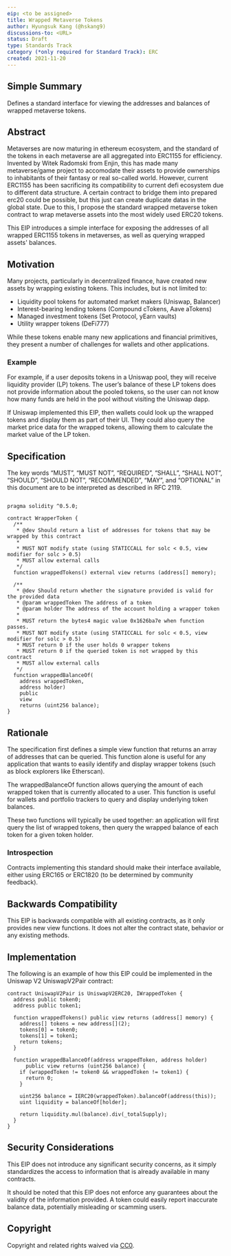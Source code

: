 ```yaml
---
eip: <to be assigned>
title: Wrapped Metaverse Tokens
author: Hyungsuk Kang (@hskang9)
discussions-to: <URL>
status: Draft
type: Standards Track
category (*only required for Standard Track): ERC
created: 2021-11-20
---
```


## Simple Summary
Defines a standard interface for viewing the addresses and balances of wrapped metaverse tokens.

## Abstract

Metaverses are now maturing in ethereum ecosystem, and the standard of the tokens in each metaverse are all aggregated into ERC1155 for efficiency.
Invented by Witek Radomski from Enjin, this has made many metaverse/game project to accomodate their assets to provide ownerships to inhabitants of their fantasy or real so-called world.
However, current ERC1155 has been sacrificing its compatibility to current defi ecosystem due to different data structure. A certain contract to bridge them into prepared erc20 could be possible, but this just can create duplicate datas in the global state. Due to this, I propose the standard wrapped metaverse token contract to wrap metaverse assets into the most widely used ERC20 tokens. 

This EIP introduces a simple interface for exposing the addresses of all wrapped ERC1155 tokens in metaverses, as well as querying wrapped assets' balances.

## Motivation
Many projects, particularly in decentralized finance, have created new assets by wrapping existing tokens. This includes, but is not limited to:

* Liquidity pool tokens for automated market makers (Uniswap, Balancer)
* Interest-bearing lending tokens (Compound cTokens, Aave aTokens)
* Managed investment tokens (Set Protocol, yEarn vaults)
* Utility wrapper tokens (DeFi777)

While these tokens enable many new applications and financial primitives, they present a number of challenges for wallets and other applications. 

### Example

For example, if a user deposits tokens in a Uniswap pool, they will receive liquidity provider (LP) tokens. The user’s balance of these LP tokens does not provide information about the pooled tokens, so the user can not know how many funds are held in the pool without visiting the Uniswap dapp.

If Uniswap implemented this EIP, then wallets could look up the wrapped tokens and display them as part of their UI. They could also query the market price data for the wrapped tokens, allowing them to calculate the market value of the LP token.

## Specification
The key words “MUST”, “MUST NOT”, “REQUIRED”, “SHALL”, “SHALL NOT”, “SHOULD”, “SHOULD NOT”, “RECOMMENDED”, “MAY”, and “OPTIONAL” in this document are to be interpreted as described in RFC 2119.

```solidity
 
pragma solidity ^0.5.0;

contract WrapperToken {
  /**
   * @dev Should return a list of addresses for tokens that may be wrapped by this contract
   *
   * MUST NOT modify state (using STATICCALL for solc < 0.5, view modifier for solc > 0.5)
   * MUST allow external calls
   */ 
  function wrappedTokens() external view returns (address[] memory);

  /**
   * @dev Should return whether the signature provided is valid for the provided data
   * @param wrappedToken The address of a token
   * @param holder The address of the account holding a wrapper token
   *
   * MUST return the bytes4 magic value 0x1626ba7e when function passes.
   * MUST NOT modify state (using STATICCALL for solc < 0.5, view modifier for solc > 0.5)
   * MUST return 0 if the user holds 0 wrapper tokens
   * MUST return 0 if the queried token is not wrapped by this contract
   * MUST allow external calls
   */ 
  function wrappedBalanceOf(
    address wrappedToken, 
    address holder)
    public
    view 
    returns (uint256 balance);
}

```

## Rationale
The specification first defines a simple view function that returns an array of addresses that can be queried. This function alone is useful for any application that wants to easily identify and display wrapper tokens (such as block explorers like Etherscan).

The wrappedBalanceOf function allows querying the amount of each wrapped token that is currently allocated to a user. This function is useful for wallets and portfolio trackers to query and display underlying token balances.

These two functions will typically be used together: an application will first query the list of wrapped tokens, then query the wrapped balance of each token for a given token holder.

### Introspection

Contracts implementing this standard should make their interface available, either using ERC165 or ERC1820 (to be determined by community feedback).

## Backwards Compatibility

This EIP is backwards compatible with all existing contracts, as it only provides new view functions. It does not alter the contract state, behavior or any existing methods.

## Implementation
The following is an example of how this EIP could be implemented in the Uniswap V2 UniswapV2Pair contract:

```solidity
contract UniswapV2Pair is UniswapV2ERC20, IWrappedToken {
  address public token0;
  address public token1;

  function wrappedTokens() public view returns (address[] memory) {
    address[] tokens = new address[](2);
    tokens[0] = token0;
    tokens[1] = token1;
    return tokens;
  }

  function wrappedBalanceOf(address wrappedToken, address holder) 
      public view returns (uint256 balance) {
    if (wrappedToken != token0 && wrappedToken != token1) {
      return 0;
    }

    uint256 balance = IERC20(wrappedToken).balanceOf(address(this));
    uint liquidity = balanceOf[holder];

    return liquidity.mul(balance).div(_totalSupply);
  }
}
```

## Security Considerations

This EIP does not introduce any significant security concerns, as it simply standardizes the access to information that is already available in many contracts.

It should be noted that this EIP does not enforce any guarantees about the validity of the information provided. A token could easily report inaccurate balance data, potentially misleading or scamming users.

## Copyright
Copyright and related rights waived via [CC0](https://creativecommons.org/publicdomain/zero/1.0/).